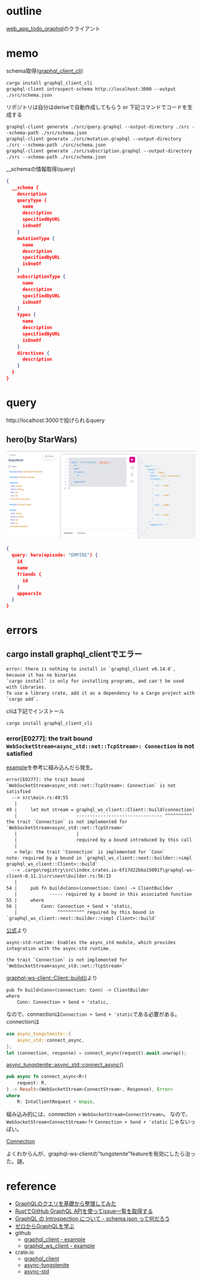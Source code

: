 # outline

[web_app_todo_graphql](https://github.com/miyatama/learn_rust/tree/main/projects/web_app_todo_graphql)のクライアント

# memo

schema取得([graphql_client_cli](https://github.com/graphql-rust/graphql-client/tree/main/graphql_client_cli))

```shell
cargo install graphql_client_cli
graphql-client introspect-schema http://localhost:3000 --output ./src/schema.json
```

リポジトリは自分はderiveで自動作成してもらう or 下記コマンドでコードを生成する

```shell
graphql-client generate ./src/query.graphql --output-directory ./src --schema-path ./src/schema.json
graphql-client generate ./src/mutation.graphql --output-directory ./src --schema-path ./src/schema.json
graphql-client generate ./src/subscription.graphql --output-directory ./src --schema-path ./src/schema.json
```

__schemaの情報取得(query)

```json
{
  __schema {
    description
    queryType {
      name
      description
      specifiedByURL
      isOneOf
    }
    mutationType {
      name
      description
      specifiedByURL
      isOneOf
    }
    subscriptionType {
      name
      description
      specifiedByURL
      isOneOf
    }
    types {
      name
      description
      specifiedByURL
      isOneOf
    }
    directives {
      description
    }
  }
}
```

# query

http://localhost:3000で投げられるquery

## hero(by StarWars)

![query_example](./imgs/query_example01.png)

```json
{
  query: hero(episode: "EMPIRE") {
    id
    name
    friends {
      id
    }
    appearsIn
  }
}
```

# errors

## cargo install graphql_clientでエラー

```text
error: there is nothing to install in `graphql_client v0.14.0`, because it has no binaries
`cargo install` is only for installing programs, and can't be used with libraries.
To use a library crate, add it as a dependency to a Cargo project with `cargo add`.
```

cliは下記でインストール

```shell
cargo install graphql_client_cli
```

### error[E0277]: the trait bound `WebSocketStream<async_std::net::TcpStream>: Connection` is not satisfied

[example](https://github.com/obmarg/graphql-ws-client/blob/main/examples/examples/graphql-client-single-subscription.rs)を参考に組み込んだら発生。

```text
error[E0277]: the trait bound `WebSocketStream<async_std::net::TcpStream>: Connection` is not satisfied
  --> src\main.rs:49:55
   |
49 |     let mut stream = graphql_ws_client::Client::build(connection)
   |                      -------------------------------- ^^^^^^^^^^ the trait `Connection` is not implemented for `WebSocketStream<async_std::net::TcpStream>`
   |                      |
   |                      required by a bound introduced by this call
   |
   = help: the trait `Connection` is implemented for `Conn`
note: required by a bound in `graphql_ws_client::next::builder::<impl graphql_ws_client::Client>::build`
  --> .cargo\registry\src\index.crates.io-6f17d22bba15001f\graphql-ws-client-0.11.1\src\next\builder.rs:56:15
   |
54 |     pub fn build<Conn>(connection: Conn) -> ClientBuilder
   |            ----- required by a bound in this associated function
55 |     where
56 |         Conn: Connection + Send + 'static,
   |               ^^^^^^^^^^ required by this bound in `graphql_ws_client::next::builder::<impl Client>::build`

```

[公式](https://docs.rs/async-tungstenite/0.28.2/async_tungstenite/)より

```text
async-std-runtime: Enables the async_std module, which provides integration with the async-std runtime.
```

```text
the trait `Connection` is not implemented for `WebSocketStream<async_std::net::TcpStream>`
```

[graphql-ws-client::Client::build()](https://docs.rs/graphql-ws-client/latest/graphql_ws_client/struct.Client.html#method.build)より

```text
pub fn build<Conn>(connection: Conn) -> ClientBuilder
where
    Conn: Connection + Send + 'static,
```

なので、connectionは`Connection + Send + 'static`である必要がある。connectionは

```rust
use async_tungstenite::{
    async_std::connect_async,
};
let (connection, response) = connect_async(request).await.unwrap();
```

[async_tungstenite::async_std::connect_async()](https://docs.rs/async-tungstenite/0.28.2/async_tungstenite/async_std/fn.connect_async.html)

```rust
pub async fn connect_async<R>(
    request: R,
) -> Result<(WebSocketStream<ConnectStream>, Response), Error>
where
    R: IntoClientRequest + Unpin,
```

組み込み的には、connection = `WebSocketStream<ConnectStream>`。
なので、`WebSocketStream<ConnectStream>` != `Connection + Send + 'static` じゃないっぽい。

[Connection](https://docs.rs/graphql-ws-client/latest/graphql_ws_client/trait.Connection.html)

よくわからんが、graphql-ws-clientの"tungstenite"featureを有効にしたら治った。謎。

# reference

+ [GraphQLのクエリを基礎から整理してみた](https://qiita.com/shunp/items/d85fc47b33e1b3a88167)
+ [RustでGitHub GraphQL APIを使ってissue一覧を取得する](https://blog.ymgyt.io/entry/fetch-issues-using-github-graphql-api-in-rust/)
+ [GraphQL の Introspection について - schema.json って何だろう](https://lightbulbcat.hatenablog.com/entry/2018/02/17/174623)
+ [ゼロからGraphQLを学ぶ](https://zenn.dev/kengoku123/articles/graphql-from-scratch)
+ github
  + [graphql_client - example](https://github.com/graphql-rust/graphql-client/tree/main/examples)
  + [graphql_ws_client - example](https://github.com/obmarg/graphql-ws-client/tree/main/examples/examples)
+ crate.io
  + [graphql_client](https://crates.io/crates/graphql_client)
  + [async-tungstenite](https://crates.io/crates/async-tungstenite)
  + [async-std](https://crates.io/crates/async-std)